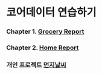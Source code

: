 
# 코어데이터 연습하기

### Chapter 1. [Grocery Report](/GroceryList)
### Chapter 2. [Home Report](/HomeReport)
### 개인 프로젝트 [먼지날씨](/WeatherTejay)
